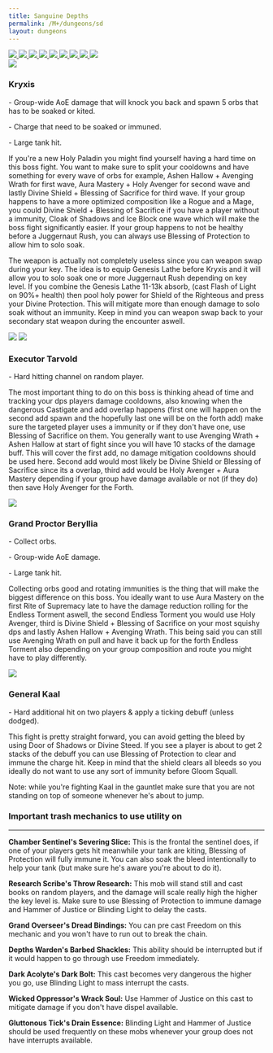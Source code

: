 ```yaml
---
title: Sanguine Depths
permalink: /M+/dungeons/sd
layout: dungeons
---
```


<div class="author">

<a href="/M+/dungeons/dos">
    <img class="unselected-dungeon" src="/assets/img/dungeons/dos.jpg" />
</a>

<a href="/M+/dungeons/sd">
    <img class="selected-dungeon" src="/assets/img/dungeons/sd.jpg" />
</a>

<a href="/M+/dungeons/mots">
    <img class="unselected-dungeon" src="/assets/img/dungeons/mots.jpg" />
</a>

<a href="/M+/dungeons/nw">
    <img class="unselected-dungeon" src="/assets/img/dungeons/nw.jpg" />
</a>

<a href="/M+/dungeons/hoa">
    <img class="unselected-dungeon" src="/assets/img/dungeons/hoa.jpg" />
</a>

<a href="/M+/dungeons/top">
    <img class="unselected-dungeon" src="/assets/img/dungeons/top.jpg" />
</a>

<a href="/M+/dungeons/pf">
    <img class="unselected-dungeon" src="/assets/img/dungeons/pf.jpg" />
</a>

<a href="/M+/dungeons/soa">
    <img class="unselected-dungeon" src="/assets/img/dungeons/soa.jpg" />
</a>

<a href="/M+/dungeons/tazavesh">
    <img class="unselected-dungeon" src="/assets/img/dungeons/taz.jpg" />
</a>

</div>

<a>
    <img src="/assets/img/dungeons/kryxis.png" class="dungeon_boss"/>
</a>

### Kryxis

<a class="external" href="https://www.wowhead.com/spell=319685/severing-smash" target="_blank" rel="noopener noreferrer" data-wowhead="spell=319685" data-wh-icon-size="small"></a> - Group-wide AoE damage that will knock you back and spawn 5 orbs that has to be soaked or kited.

<a class="external" href="https://www.wowhead.com/spell=319713/juggernaut-rush" target="_blank" rel="noopener noreferrer" data-wowhead="spell=319713" data-wh-icon-size="small"></a> - Charge that need to be soaked or immuned.

<a class="external" href="https://www.wowhead.com/spell=319650/vicious-headbutt" target="_blank" rel="noopener noreferrer" data-wowhead="spell=319650" data-wh-icon-size="small"></a> - Large tank hit.

If you're a new Holy Paladin you might find yourself having a hard time on this boss fight. You want to make sure to split your cooldowns and have something for every wave of orbs for example, Ashen Hallow + Avenging Wrath for first wave, Aura Mastery + Holy Avenger for second wave and lastly Divine Shield + Blessing of Sacrifice for third wave. If your group happens to have a more optimized composition like a Rogue and a Mage, you could Divine Shield + Blessing of Sacrifice if you have a player without a immunity, Cloak of Shadows and Ice Block one wave which will make the boss fight significantly easier. If your group happens to not be healthy before a Juggernaut Rush, you can always use Blessing of Protection to allow him to solo soak.

The weapon <a class="external" href="https://www.wowhead.com/item=189754/genesis-lathe?bonus=6805&msclkid=f0a746cda9e411ecbf54a35361f816a8" target="_blank" rel="noopener noreferrer" data-wowhead="item=189754" data-wh-icon-size="small"></a> is actually not completely useless since you can weapon swap during your key. The idea is to equip Genesis Lathe before Kryxis and it will allow you to solo soak one or more Juggernaut Rush depending on key level. If you combine the Genesis Lathe 11-13k absorb, (cast Flash of Light on 90%+ health) then pool holy power for Shield of the Righteous and press your Divine Protection. This will mitigate more than enough damage to solo soak without an immunity. Keep in mind you can weapon swap back to your secondary stat weapon during the encounter aswell.

<a>
    <img class="center" src="/assets/img/5head_maths/Juggernaut rush.png" class="dungeon_boss"/>
</a>

<a>
    <img src="/assets/img/dungeons/tarvold.png" class="dungeon_boss"/>
</a>

### Executor Tarvold

<a class="external" href="https://www.wowhead.com/spell=322554/castigate" target="_blank" rel="noopener noreferrer" data-wowhead="spell=322554" data-wh-icon-size="small"></a> - Hard hitting channel on random player.

The most important thing to do on this boss is thinking ahead of time and tracking your dps players damage cooldowns, also knowing when the dangerous Castigate and add overlap happens (first one will happen on the second add spawn and the hopefully last one will be on the forth add) make sure the targeted player uses a immunity or if they don't have one, use Blessing of Sacrifice on them. You generally want to use Avenging Wrath + Ashen Hallow at start of fight since you will have 10 stacks of the damage buff. This will cover the first add, no damage mitigation cooldowns should be used here. Second add would most likely be Divine Shield or Blessing of Sacrifice since its a overlap, third add would be Holy Avenger + Aura Mastery depending if your group have damage available or not (if they do) then save Holy Avenger for the Forth.

<a>
    <img src="/assets/img/dungeons/beryllia.png" class="dungeon_boss"/>
</a>

### Grand Proctor Beryllia

<a class="external" href="https://www.wowhead.com/spell=325360/rite-of-supremacy" target="_blank" rel="noopener noreferrer" data-wowhead="spell=325360" data-wh-icon-size="small"></a> - Collect orbs.

<a class="external" href="https://www.wowhead.com/spell=326039/endless-torment" target="_blank" rel="noopener noreferrer" data-wowhead="spell=326039" data-wh-icon-size="small"></a> - Group-wide AoE damage. 

<a class="external" href="https://www.wowhead.com/spell=325254/iron-spikes" target="_blank" rel="noopener noreferrer" data-wowhead="spell=325254" data-wh-icon-size="small"></a> - Large tank hit.

Collecting orbs good and rotating immunities is the thing that will make the biggest difference on this boss. You ideally want to use Aura Mastery on the first Rite of Supremacy late to have the damage reduction rolling for the Endless Torment aswell, the second Endless Torment you would use Holy Avenger, third is Divine Shield + Blessing of Sacrifice on your most squishy dps and lastly Ashen Hallow + Avenging Wrath. This being said you can still use Avenging Wrath on pull and have it back up for the forth Endless Torment also depending on your group composition and route you might have to play differently.

<a>
    <img src="/assets/img/dungeons/kaal.png" class="dungeon_boss"/>
</a>

### General Kaal

<a class="external" href="https://www.wowhead.com/spell=323845/wicked-rush" target="_blank" rel="noopener noreferrer" data-wowhead="spell=323845" data-wh-icon-size="small"></a> - Hard additional hit on two players & apply a ticking debuff (unless dodged).

This fight is pretty straight forward, you can avoid getting the bleed by using Door of Shadows or Divine Steed. If you see a player is about to get 2 stacks of the debuff you can use Blessing of Protection to clear and immune the charge hit. Keep in mind that the shield clears all bleeds so you ideally do not want to use any sort of immunity before Gloom Squall.

Note: while you're fighting Kaal in the gauntlet make sure that you are not standing on top of someone whenever he's about to jump.

### Important trash mechanics to use utility on

---
**Chamber Sentinel's Severing Slice:** This is the frontal the sentinel does, if one of your players gets hit meanwhile your tank are kiting, Blessing of Protection will fully immune it. You can also soak the bleed intentionally to help your tank (but make sure he's aware you're about to do it).

**Research Scribe's Throw Research:** This mob will stand still and cast books on random players, and the damage will scale really high the higher the key level is. Make sure to use Blessing of Protection to immune damage and Hammer of Justice or Blinding Light to delay the casts.

**Grand Overseer's Dread Bindings:** You can pre cast Freedom on this mechanic and you won't have to run out to break the chain.

**Depths Warden's Barbed Shackles:** This ability should be interrupted but if it would happen to go through use Freedom immediately.

**Dark Acolyte's Dark Bolt:** This cast becomes very dangerous the higher you go, use Blinding Light to mass interrupt the casts.

**Wicked Oppressor's Wrack Soul:** Use Hammer of Justice on this cast to mitigate damage if you don't have dispel available.

**Gluttonous Tick's Drain Essence:** Blinding Light and Hammer of Justice should be used frequently on these mobs whenever your group does not have interrupts available.
